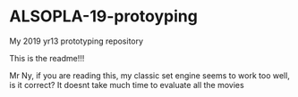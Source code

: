 # ALSOPLA-19-protoyping
My 2019 yr13 prototyping repository

This is the readme!!!

Mr Ny, if you are reading this, my classic set engine seems to work too well, is it correct?
It doesnt take much time to evaluate all the movies
